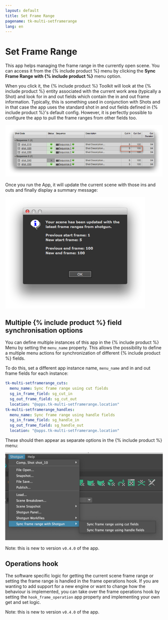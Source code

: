 ```yaml
---
layout: default
title: Set Frame Range
pagename: tk-multi-setframerange
lang: en
---
```


# Set Frame Range

This app helps managing the frame range in the currently open scene. You can access it from the {% include product %} menu by clicking the **Sync Frame Range with {% include product %}** menu option.

When you click it, the {% include product %} Toolkit will look at the {% include product %} entity associated with the current work area (typically a Shot) and look for in and out fields which contain the in and out frame information. Typically, this is something used in conjunction with Shots and in that case the app uses the standard shot in and out fields defined in {% include product %}'s default config. However, it is perfectly possible to configure the app to pull the frame ranges from other fields too.

![{% include product %}](../images/apps/multi-setframerange-shotgun.png)

Once you run the App, it will update the current scene with those ins and outs and finally display a summary message:

![Nuke](../images/apps/multi-setframerange-nuke.png)

## Multiple {% include product %} field synchronisation options

You can define multiple instances of this app in the {% include product %} Menu by setting the `menu_name` property. This allows the possibility to define a multiple menu actions for synchronization of different {% include product %} fields.

To do this, set a different app instance name, `menu_name` and in and out frame fields for each instance:

```yaml
tk-multi-setframerange_cuts:
  menu_name: Sync frame range using cut fields
  sg_in_frame_field: sg_cut_in
  sg_out_frame_field: sg_cut_out
  location: "@apps.tk-multi-setframerange.location"
tk-multi-setframerange_handles:
  menu_name: Sync frame range using handle fields
  sg_in_frame_field: sg_handle_in
  sg_out_frame_field: sg_handle_out
  location: "@apps.tk-multi-setframerange.location"
```
These should then appear as separate options in the {% include product %} menu:

![Multiple instances](../images/apps/multi-setframerange-multiple_instances.png)

Note: this is new to version `v0.4.0` of the app.

## Operations hook

The software specific logic for getting the current scene frame range or setting the frame range is handled in the frame operations hook. If you are wanting to add support for a new engine or want to change how the behaviour is implemented, you can take over the frame operations hook by setting the `hook_frame_operation` app property and implementing your own get and set logic.

Note: this is new to version `v0.4.0` of the app.